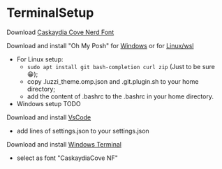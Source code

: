 # TerminalSetup

Download [Caskaydia Cove Nerd Font](https://www.nerdfonts.com/font-downloads)

Download and install "Oh My Posh" for [Windows](https://ohmyposh.dev/docs/installation/windows) or for [Linux/wsl](https://ohmyposh.dev/docs/installation/linux)
- For Linux setup:
  - ``` sudo apt install git bash-completion curl zip ``` (Just to be sure 😁);
  - copy .luzzi_theme.omp.json and .git.plugin.sh to your home directory;
  - add the content of .bashrc to the .bashrc in your home directory.
- Windows setup TODO


Download and install [VsCode](https://code.visualstudio.com/download)
- add lines of settings.json to your settings.json


Download and install [Windows Terminal](https://aka.ms/terminal)
- select as font "CaskaydiaCove NF"
